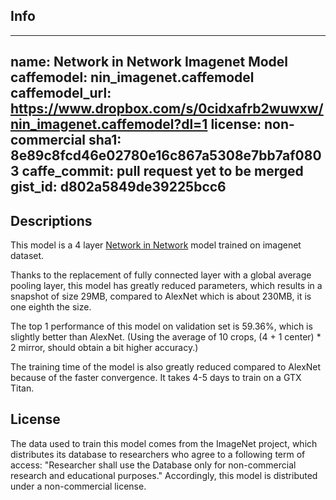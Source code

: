 ## Info
---
name: Network in Network Imagenet Model
caffemodel: nin_imagenet.caffemodel
caffemodel_url: https://www.dropbox.com/s/0cidxafrb2wuwxw/nin_imagenet.caffemodel?dl=1
license: non-commercial
sha1: 8e89c8fcd46e02780e16c867a5308e7bb7af0803
caffe_commit: pull request yet to be merged
gist_id: d802a5849de39225bcc6
---

## Descriptions

This model is a 4 layer [Network in Network](http://openreview.net/document/9b05a3bb-3a5e-49cb-91f7-0f482af65aea) model trained on imagenet dataset.

Thanks to the replacement of fully connected layer with a global average pooling layer, this model has greatly reduced parameters,
which results in a snapshot of size 29MB, compared to AlexNet which is about 230MB, it is one eighth the size.

The top 1 performance of this model on validation set is 59.36%, which is slightly better than AlexNet.
(Using the average of 10 crops, (4 + 1 center) * 2 mirror, should obtain a bit higher accuracy.)

The training time of the model is also greatly reduced compared to AlexNet because of the faster convergence.
It takes 4-5 days to train on a GTX Titan.


## License

The data used to train this model comes from the ImageNet project, which distributes its database to researchers who agree to a following term of access:
"Researcher shall use the Database only for non-commercial research and educational purposes."
Accordingly, this model is distributed under a non-commercial license.
